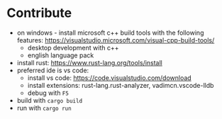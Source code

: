 # Contribute
- on windows - install microsoft c++ build tools with the following features: https://visualstudio.microsoft.com/visual-cpp-build-tools/
    - desktop development with c++
    - english language pack
- install rust: https://www.rust-lang.org/tools/install
- preferred ide is vs code: 
    - install vs code: https://code.visualstudio.com/download
    - install extensions: rust-lang.rust-analyzer, vadimcn.vscode-lldb
    - debug with `F5`
- build with `cargo build`
- run with `cargo run`